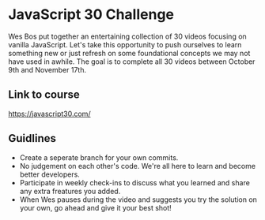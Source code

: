 # JavaScript 30 Challenge
Wes Bos put together an entertaining collection of 30 videos focusing on vanilla JavaScript.  Let's take this opportunity to push ourselves to learn something new or just refresh on some foundational concepts we may not have used in awhile.  The goal is to complete all 30 videos between October 9th and November 17th.

## Link to course
https://javascript30.com/

## Guidlines
- Create a seperate branch for your own commits.
- No judgement on each other's code. We're all here to learn and become better developers.
- Participate in weekly check-ins to discuss what you learned and share any extra freatures you added.
- When Wes pauses during the video and suggests you try the solution on your own, go ahead and give it your best shot!
